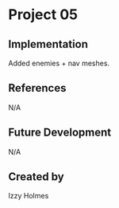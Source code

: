 # Project 05


## Implementation
Added enemies + nav meshes.

## References
N/A

## Future Development
N/A

## Created by
Izzy Holmes
